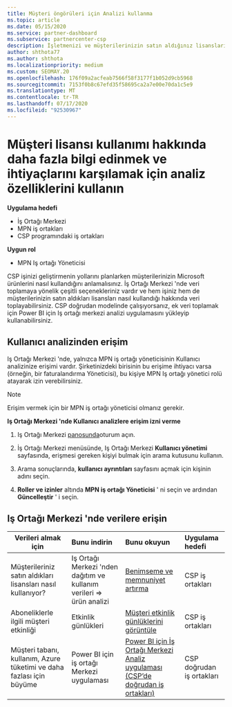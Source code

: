 ```yaml
---
title: Müşteri öngörüleri için Analizi kullanma
ms.topic: article
ms.date: 05/15/2020
ms.service: partner-dashboard
ms.subservice: partnercenter-csp
description: İşletmenizi ve müşterilerinizin satın aldığınız lisansları nasıl kullandığını daha iyi anlamak için iş ortağı merkezi 'nde analizler kullanmayı öğrenin.
author: shthota77
ms.author: shthota
ms.localizationpriority: medium
ms.custom: SEOMAY.20
ms.openlocfilehash: 176f09a2acfeab7566f58f3177f1b052d9cb5968
ms.sourcegitcommit: 7153f0b8c67efd35f58695ca2a7e00e70da1c5e9
ms.translationtype: MT
ms.contentlocale: tr-TR
ms.lasthandoff: 07/17/2020
ms.locfileid: "92530967"
---
```

# <a name="use-analytics-to-learn-more-about-customer-license-use-and-how-you-can-help-meet-their-needs"></a>Müşteri lisansı kullanımı hakkında daha fazla bilgi edinmek ve ihtiyaçlarını karşılamak için analiz özelliklerini kullanın

**Uygulama hedefi**

- İş Ortağı Merkezi
- MPN iş ortakları
- CSP programındaki iş ortakları

**Uygun rol**

- MPN Iş ortağı Yöneticisi

CSP işinizi geliştirmenin yollarını planlarken müşterilerinizin Microsoft ürünlerini nasıl kullandığını anlamalısınız. İş Ortağı Merkezi 'nde veri toplamaya yönelik çeşitli seçenekleriniz vardır ve hem işiniz hem de müşterilerinizin satın aldıkları lisansları nasıl kullandığı hakkında veri toplayabilirsiniz. CSP doğrudan modelinde çalışıyorsanız, ek veri toplamak için Power BI için Iş ortağı merkezi analizi uygulamasını yükleyip kullanabilirsiniz.

## <a name="access-to-user-analytics"></a>Kullanıcı analizinden erişim

Iş Ortağı Merkezi 'nde, yalnızca MPN iş ortağı yöneticisinin Kullanıcı analizinize erişimi vardır. Şirketinizdeki birisinin bu erişime ihtiyacı varsa (örneğin, bir faturalandırma Yöneticisi), bu kişiye MPN Iş ortağı yönetici rolü atayarak izin verebilirsiniz.

>[!NOTE] 
>Erişim vermek için bir MPN iş ortağı yöneticisi olmanız gerekir.

**Iş Ortağı Merkezi 'nde Kullanıcı analizlere erişim izni verme** 

1. Iş Ortağı Merkezi [panosunda](https://partner.microsoft.com/dashboard)oturum açın.

2. İş Ortağı Merkezi menüsünde, Iş Ortağı Merkezi **Kullanıcı yönetimi** sayfasında, erişmesi gereken kişiyi bulmak için arama kutusunu kullanın.
2.  Arama sonuçlarında, **kullanıcı ayrıntıları** sayfasını açmak için kişinin adını seçin.
3.  **Roller ve izinler** altında **MPN iş ortağı Yöneticisi** ' ni seçin ve ardından **Güncelleştir** ' i seçin.

 
## <a name="access-data-in-partner-center"></a>Iş Ortağı Merkezi 'nde verilere erişin

|**Verileri almak için**   |**Bunu indirin**   |**Bunu okuyun**   | **Uygulama hedefi**    |
|---------------------|:-----------------------|:---------------|:--------------|
|Müşterileriniz satın aldıkları lisansları nasıl kullanıyor?   |Iş Ortağı Merkezi 'nden dağıtım ve kullanım verileri => ürün analizi   |[Benimseme ve memnuniyet artırma](increasing-adoption-and-satisfaction.md)|CSP iş ortakları|
|Aboneliklerle ilgili müşteri etkinliği   |Etkinlik günlükleri   |[Müşteri etkinlik günlüklerini görüntüle](activity-logs.md)|CSP iş ortakları   |
|Müşteri tabanı, kullanım, Azure tüketimi ve daha fazlası için büyüme   |Power BI için iş ortağı Merkezi uygulaması   |[Power BI için İş Ortağı Merkezi Analiz uygulaması (CSP’de doğrudan iş ortakları)](power-bi-app-for-direct-partners.md)|CSP doğrudan iş ortakları|






